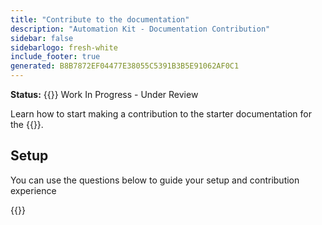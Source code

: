 ```yaml
---
title: "Contribute to the documentation"
description: "Automation Kit - Documentation Contribution"
sidebar: false
sidebarlogo: fresh-white
include_footer: true
generated: B8B7872EF04477E38055C5391B3B5E91062AF0C1
---
```


**Status:** {{<externalImage src="https://github.githubassets.com/images/icons/emoji/unicode/1f6a7.png" size="16x16" text="Construction Icon">}} Work In Progress - Under Review

Learn how to start making a contribution to the starter documentation for the {{<product-name>}}.

## Setup

You can use the questions below to guide your setup and contribution experience

{{<questions name="/content/en-gb/contribution/documentation.json" completed="Thank you for completing setup questions" shownavigationbuttons="false" locale="en-gb">}}
